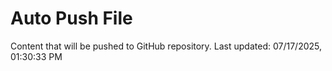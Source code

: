 # Auto Push File

Content that will be pushed to GitHub repository.
Last updated: 07/17/2025, 01:30:33 PM